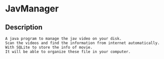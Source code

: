 # JavManager

## Description
    A java program to manage the jav video on your disk.
    Scan the videos and find the information from internet automatically.
    With SQLite to store the info of movie.
    It will be able to organize these file in your computer.
